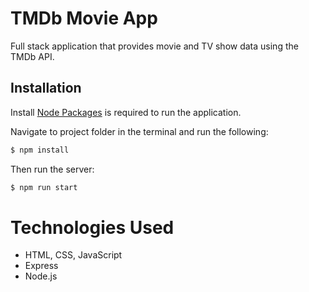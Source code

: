 # TMDb Movie App

Full stack application that provides movie and TV show data using the TMDb API.

## Installation

Install [Node Packages](https://www.npmjs.com/get-npm) is required to run the application.

Navigate to project folder in the terminal and run the following:

```bash
$ npm install
```

Then run the server:

```bash
$ npm run start
```

# Technologies Used

- HTML, CSS, JavaScript
- Express
- Node.js
